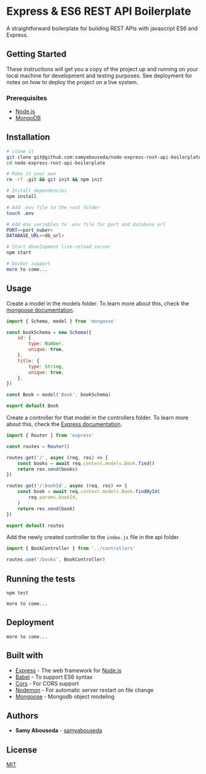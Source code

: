 # Express & ES6 REST API Boilerplate

A straightforward boilerplate for building REST APIs with javascript ES6 and Express.

## Getting Started

These instructions will get you a copy of the project up and running on your local machine for development and testing 
purposes. See deployment for notes on how to deploy the project on a live system.

### Prerequisites
- [Node.js](https://nodejs.org/en/)
- [MongoDB](https://docs.mongodb.com/manual/installation/)

## Installation

```sh
# clone it
git clone git@github.com:samyabouseda/node-express-rest-api-boilerplate.git
cd node-express-rest-api-boilerplate

# Make it your own
rm -rf .git && git init && npm init

# Install dependencies
npm install

# Add .env file to the root folder
touch .env

# Add env variables to .env file for port and database url
PORT=<port_nuber>
DATABASE_URL=<db_url>

# Start development live-reload server
npm start

# Docker support
more to come...
```    

## Usage
Create a model in the models folder.
To learn more about this, check the [mongoose documentation](https://mongoosejs.com).
```js
import { Schema, model } from 'mongoose'

const bookSchema = new Schema({
    id: {
        type: Number,
        unique: true,
    },
    title: {
        type: String,
        unique: true,
    },
})

const Book = model('Book', bookSchema)

export default Book

```

Create a controller for that model in the controllers folder. To learn more about this, check the [Express documentation](https://expressjs.com/en/guide/routing.html).
```js
import { Router } from 'express'

const routes = Router()

routes.get('/', async (req, res) => {
    const books = await req.context.models.Book.find()
    return res.send(books)
})

routes.get('/:bookId', async (req, res) => {
    const book = await req.context.models.Book.findById(
    	req.params.bookId,
    )
    return res.send(book)
})

export default routes

```

Add the newly created controller to the `index.js` file in the api folder.
```js
import { BookController } from '../controllers'

routes.use('/books', BookController)
```

## Running the tests
```
npm test

more to come...
```

## Deployment
```
more to come...
```

## Built with
- [Express](https://expressjs.com) - The web framework for [Node.js](https://nodejs.org/en/)
- [Babel](https://babeljs.io) - To support ES6 syntax
- [Cors](https://github.com/troygoode/node-cors) - For CORS support 
- [Nodemon](https://nodemon.io) - For automatic server restart on file change
- [Mongoose](https://mongoosejs.com) - Mongodb object modeling

## Authors

* **Samy Abouseda** - [samyabouseda](https://github.com/samyabouseda)

## License

[MIT](LICENSE.md)